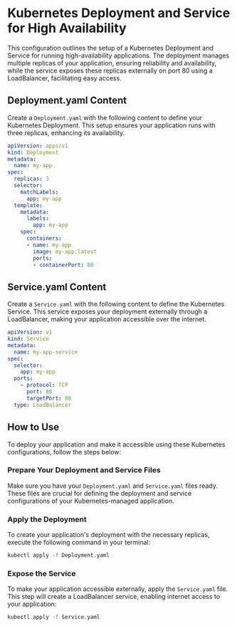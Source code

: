 # Kubernetes Deployment and Service for High Availability

This configuration outlines the setup of a Kubernetes Deployment and Service for running high-availability applications. The deployment manages multiple replicas of your application, ensuring reliability and availability, while the service exposes these replicas externally on port 80 using a LoadBalancer, facilitating easy access.

## Deployment.yaml Content

Create a `Deployment.yaml` with the following content to define your Kubernetes Deployment. This setup ensures your application runs with three replicas, enhancing its availability.

```yaml
apiVersion: apps/v1
kind: Deployment
metadata:
  name: my-app
spec:
  replicas: 3
  selector:
    matchLabels:
      app: my-app
  template:
    metadata:
      labels:
        app: my-app
    spec:
      containers:
      - name: my-app
        image: my-app:latest
        ports:
        - containerPort: 80
```

## Service.yaml Content

Create a `Service.yaml` with the following content to define the Kubernetes Service. This service exposes your deployment externally through a LoadBalancer, making your application accessible over the internet.

```yaml
apiVersion: v1
kind: Service
metadata:
  name: my-app-service
spec:
  selector:
    app: my-app
  ports:
    - protocol: TCP
      port: 80
      targetPort: 80
  type: LoadBalancer
```

## How to Use

To deploy your application and make it accessible using these Kubernetes configurations, follow the steps below:

### Prepare Your Deployment and Service Files

Make sure you have your `Deployment.yaml` and `Service.yaml` files ready. These files are crucial for defining the deployment and service configurations of your Kubernetes-managed application.

### Apply the Deployment

To create your application's deployment with the necessary replicas, execute the following command in your terminal:

```bash
kubectl apply -f Deployment.yaml
```

### Expose the Service

To make your application accessible externally, apply the `Service.yaml` file. This step will create a LoadBalancer service, enabling internet access to your application:

```bash
kubectl apply -f Service.yaml
```
